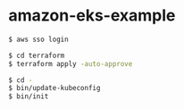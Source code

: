# amazon-eks-example

```bash
$ aws sso login

$ cd terraform
$ terraform apply -auto-approve

$ cd -
$ bin/update-kubeconfig
$ bin/init
```
